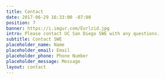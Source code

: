 ```yaml
---
title: Contact
date: 2017-06-29 16:33:00 -07:00
position: 7
banner: https://i.imgur.com/Eurlzid.jpg
intro: Please contact UC San Diego SWE with any questions.
subtitle: Contact SWE
placeholder_name: Name
placeholder_email: Email
placeholder_phone: Phone Number
placeholder_message: Message
layout: contact
---
```


